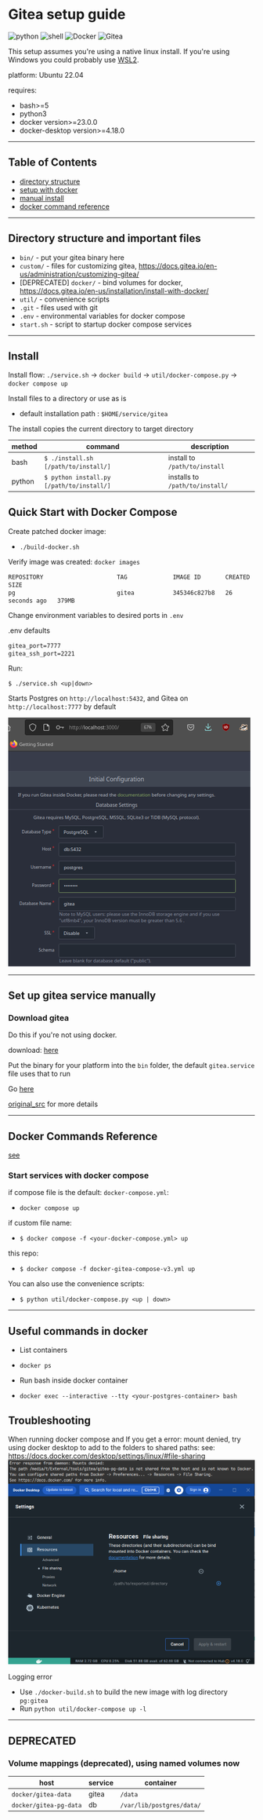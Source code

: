 # Gitea setup guide

![python](https://img.shields.io/badge/language-python-blue)
![shell](https://img.shields.io/badge/language-bash-blue)
![Docker](https://img.shields.io/badge/docker-%230db7ed.svg?style=for-the-badge&logo=docker&logoColor=white)
![Gitea](https://img.shields.io/badge/Gitea-34495E?style=for-the-badge&logo=gitea&logoColor=5D9425)

This setup assumes you're using a native linux install. If you're using Windows you could probably use [WSL2](https://learn.microsoft.com/en-us/windows/wsl/install).

platform: Ubuntu 22.04

requires:
- bash>=5
- python3
- docker version>=23.0.0
- docker-desktop version>=4.18.0

---

## Table of Contents
- [directory structure](#directory-structure)
- [setup with docker](#setup)
- [manual install](#set-up-gitea-service-from-binary)
- [docker command reference](#docker-commands-reference)


---

## Directory structure and important files
- `bin/` - put your gitea binary here
- `custom/` - files for customizing gitea, https://docs.gitea.io/en-us/administration/customizing-gitea/
- [DEPRECATED] `docker/` - bind volumes for docker, https://docs.gitea.io/en-us/installation/install-with-docker/
- `util/` - convenience scripts
- `.git` - files used with git
- `.env` - environmental variables for docker compose
- `start.sh` - script to startup docker compose services

---

## Install

Install flow: `./service.sh` -> `docker build` -> `util/docker-compose.py` -> `docker compose up`

Install files to a directory or use as is
- default installation path :  `$HOME/service/gitea` 

The install copies the current directory to target directory

|method|command|description
|---|---|---|
|bash| `$ ./install.sh [/path/to/install/]`| install to `/path/to/install`|
|python| `$ python install.py [/path/to/install/]`| installs to `/path/to/install/`


## Quick Start with Docker Compose

Create patched docker image:
- `./build-docker.sh`

Verify image was created: `docker images`
```
REPOSITORY                     TAG             IMAGE ID       CREATED          SIZE
pg                             gitea           345346c827b8   26 seconds ago   379MB

```

Change environment variables to desired ports in `.env`

.env defaults
```
gitea_port=7777
gitea_ssh_port=2221
```

Run:
```
$ ./service.sh <up|down>
```
Starts Postgres on `http://localhost:5432`, and Gitea on `http://localhost:7777` by default

![gitea setup screen](content/gitea-setup-screen-00.png)

---

## Set up gitea service manually

### Download gitea

Do this if you're not using docker.

download: [here](https://docs.gitea.io/en-us/installation/install-from-binary/)

Put the binary for your platform into the `bin` folder, the default `gitea.service` file uses that to run

Go [here](./setup-gitea-service.md)

[original_src](https://docs.gitea.io/en-us/installation/install-from-binary/) for more details


---

## Docker Commands Reference
[see](https://docs.gitea.io/en-us/installation/install-with-docker/)

### Start services with docker compose

if compose file is the default: `docker-compose.yml`:
- `docker compose up`

if custom file name:
- `$ docker compose -f <your-docker-compose.yml> up`

this repo:
- `$ docker compose -f docker-gitea-compose-v3.yml up` 

You can also use the convenience scripts:
- `$ python util/docker-compose.py <up | down>`


---

## Useful commands in docker

- List containers
- `docker ps`

- Run bash inside docker container
- `docker exec --interactive --tty <your-postgres-container> bash`



## Troubleshooting

When running docker compose and 
If you get a error: mount denied, try using docker desktop to add to the folders to shared paths:
see: https://docs.docker.com/desktop/settings/linux/#file-sharing
![error-mount-denied](content/error-mount-denied-00.png)

Logging error
- Use `./docker-build.sh` to build the new image with log directory `pg:gitea`
- Run `python util/docker-compose up -l`

---


## DEPRECATED
### Volume mappings (deprecated), using named volumes now

| host | service | container |
| --- | --- | --- |
|`docker/gitea-data`| gitea | `/data` |
|`docker/gitea-pg-data`| db | `/var/lib/postgres/data/`|
